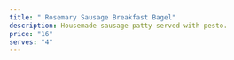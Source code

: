 ```yaml
---
title: " Rosemary Sausage Breakfast Bagel"
description: Housemade sausage patty served with pesto.
price: "16"
serves: "4"
---
```

